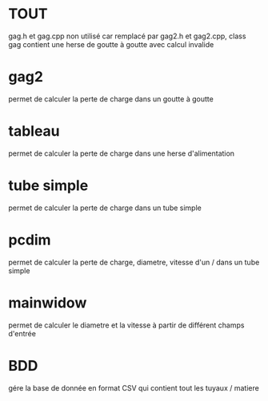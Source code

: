# TOUT

gag.h et gag.cpp non utilisé car remplacé par gag2.h et gag2.cpp, class gag contient une herse de goutte à goutte avec calcul invalide

# gag2

permet de calculer la perte de charge dans un goutte à goutte

# tableau

permet de calculer la perte de charge dans une herse d'alimentation

# tube simple

permet de calculer la perte de charge dans un tube simple

# pcdim

permet de calculer la perte de charge, diametre, vitesse d'un / dans un tube simple 

# mainwidow

permet de calculer le diametre et la vitesse à partir de différent champs d'entrée

# BDD

gére la base de donnée en format CSV qui contient tout les tuyaux / matiere
